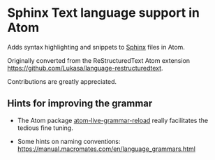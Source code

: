 # Sphinx Text language support in Atom

Adds syntax highlighting and snippets to [Sphinx](http://www.sphinx-doc.org/)
files in Atom.

Originally converted from the ReStructuredText Atom extension
https://github.com/Lukasa/language-restructuredtext.

Contributions are greatly appreciated.

## Hints for improving the grammar

- The Atom package
  [atom-live-grammar-reload](https://github.com/MasseGuillaume/atom-live-grammar-reload)
  really facilitates the tedious fine tuning.

- Some hints on naming conventions:
  https://manual.macromates.com/en/language_grammars.html
